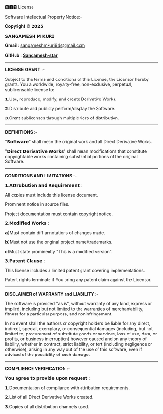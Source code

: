 🅼︎🅸︎🆃︎ License

Software Intellectual Property Notice:-

𝐂𝐨𝐩𝐲𝐫𝐢𝐠𝐡𝐭 © 
𝟮𝟬𝟮𝟱

𝗦𝗔𝗡𝗚𝗔𝗠𝗘𝗦𝗛 𝗠 𝗞𝗨𝗥𝗜

𝐆𝐦𝐚𝐢𝐥  :
sangameshmkuri94@gmail.com

𝐆𝐢𝐭𝐇𝐮𝐛 : [**Sangamesh-star**](https://github.com/Sangamesh-star)

----

𝐋𝐈𝐂𝐄𝐍𝐒𝐄 𝐆𝐑𝐀𝐍𝐓 :-

Subject to the terms and conditions of this License, the Licensor hereby grants. You a worldwide, royalty-free, non-exclusive, perpetual, sublicensable license
to:

𝟭.Use, reproduce, modify, and create Derivative Works.


𝟮.Distribute and publicly perform/display the Software.


𝟯.Grant sublicenses through multiple tiers of distribution.

----

𝐃𝐄𝐅𝐈𝐍𝐈𝐓𝐈𝐎𝐍𝐒 :-

"𝗦𝗼𝗳𝘁𝘄𝗮𝗿𝗲" shall mean the original work and all Direct Derivative Works.

"𝗗𝗶𝗿𝗲𝗰𝘁 𝗗𝗲𝗿𝗶𝘃𝗮𝘁𝗶𝘃𝗲 𝗪𝗼𝗿𝗸𝘀" shall mean modifications that constitute copyrightable works containing substantial portions of the original Software.

-----


𝐂𝐎𝐍𝐃𝐈𝐓𝐈𝐎𝐍𝐒 𝐀𝐍𝐃 𝐋𝐈𝐌𝐈𝐓𝐀𝐓𝐈𝐎𝐍𝐒 :-

𝟭.𝗔𝘁𝘁𝗿𝘂𝗯𝘂𝘁𝗶𝗼𝗻 𝗮𝗻𝗱 𝗥𝗲𝗾𝘂𝗶𝗿𝗲𝗺𝗲𝗻𝘁 :

All copies must include this license document.

Prominent notice in source files.

Project documentation must contain copyright notice.



𝟮.𝗠𝗼𝗱𝗶𝗳𝗶𝗲𝗱 𝗪𝗼𝗿𝗸𝘀 :

𝗮)Must contain diff annotations of changes made.

𝗯)Must not use the original project name/trademarks.

𝗰)Must state prominently "This is a modified version".



𝟯.𝗣𝗮𝘁𝗲𝗻𝘁 𝗖𝗹𝗮𝘂𝘀𝗲 :

This license includes a limited patent grant covering implementations.

Patent rights terminate if You bring any patent claim against the Licensor.

-----

𝐃𝐈𝐒𝐂𝐋𝐀𝐈𝐌𝐄𝐑 𝐨𝐟 𝐖𝐀𝐑𝐑𝐀𝐍𝐓𝐘 𝐚𝐧𝐝 𝐋𝐈𝐀𝐁𝐈𝐋𝐈𝐓𝐘 :-

The software is provided "as is", without warranty of any kind, express or implied, including but not limited to the warranties of merchantability, fitness for a particular purpose, and noninfringement.

In no event shall the authors or copyright holders be liable for any direct, indirect, special, exemplary, or consequential damages (including, but not limited to, procurement of substitute goods or services, loss of use, data, or profits, or business interruption) however caused and on any theory of liability, whether in contract, strict liability, or tort (including negligence or otherwise), arising in any way out of the use of this software, even if advised of the possibility of such damage.

-----


𝐂𝐎𝐌𝐏𝐋𝐈𝐄𝐍𝐂𝐄 𝐕𝐄𝐑𝐈𝐅𝐈𝐂𝐀𝐓𝐈𝐎𝐍 :-

𝗬𝗼𝘂 𝗮𝗴𝗿𝗲𝗲 𝘁𝗼 𝗽𝗿𝗼𝘃𝗶𝗱𝗲 𝘂𝗽𝗼𝗻 𝗿𝗲𝗾𝘂𝗲𝘀𝘁 :

𝟭.Documentation of compliance with attribution requirements.


𝟮.List of all Direct Derivative Works created.


𝟯.Copies of all distribution channels used.

